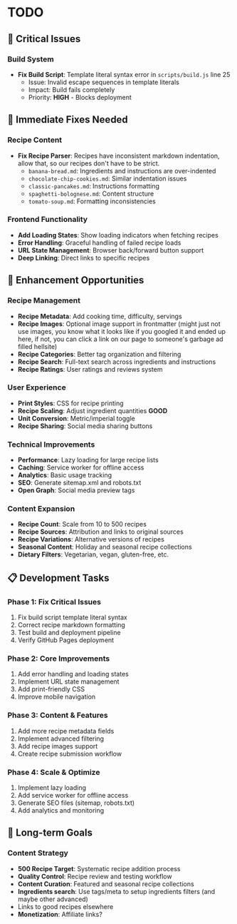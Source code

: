 # TODO

## 🚨 Critical Issues

### Build System
- **Fix Build Script**: Template literal syntax error in `scripts/build.js` line 25
  - Issue: Invalid escape sequences in template literals
  - Impact: Build fails completely
  - Priority: **HIGH** - Blocks deployment

## 🔧 Immediate Fixes Needed

### Recipe Content
- **Fix Recipe Parser**: Recipes have inconsistent markdown indentation, allow that, so our recipes don't have to be strict.
  - `banana-bread.md`: Ingredients and instructions are over-indented
  - `chocolate-chip-cookies.md`: Similar indentation issues
  - `classic-pancakes.md`: Instructions formatting
  - `spaghetti-bolognese.md`: Content structure
  - `tomato-soup.md`: Formatting inconsistencies

### Frontend Functionality
- **Add Loading States**: Show loading indicators when fetching recipes
- **Error Handling**: Graceful handling of failed recipe loads
- **URL State Management**: Browser back/forward button support
- **Deep Linking**: Direct links to specific recipes

## 🚀 Enhancement Opportunities

### Recipe Management
- **Recipe Metadata**: Add cooking time, difficulty, servings
- **Recipe Images**: Optional image support in frontmatter (might just not use images, you know what it looks like if you googled it and ended up here, if not, you can click a link on our page to someone's garbage ad filled hellsite)
- **Recipe Categories**: Better tag organization and filtering
- **Recipe Search**: Full-text search across ingredients and instructions
- **Recipe Ratings**: User ratings and reviews system

### User Experience
- **Print Styles**: CSS for recipe printing
- **Recipe Scaling**: Adjust ingredient quantities **GOOD**
- **Unit Conversion**: Metric/imperial toggle
- **Recipe Sharing**: Social media sharing buttons

### Technical Improvements
- **Performance**: Lazy loading for large recipe lists
- **Caching**: Service worker for offline access
- **Analytics**: Basic usage tracking
- **SEO**: Generate sitemap.xml and robots.txt
- **Open Graph**: Social media preview tags

### Content Expansion
- **Recipe Count**: Scale from 10 to 500 recipes
- **Recipe Sources**: Attribution and links to original sources
- **Recipe Variations**: Alternative versions of recipes
- **Seasonal Content**: Holiday and seasonal recipe collections
- **Dietary Filters**: Vegetarian, vegan, gluten-free, etc.

## 📋 Development Tasks

### Phase 1: Fix Critical Issues
1. Fix build script template literal syntax
2. Correct recipe markdown formatting
3. Test build and deployment pipeline
4. Verify GitHub Pages deployment

### Phase 2: Core Improvements
1. Add error handling and loading states
2. Implement URL state management
3. Add print-friendly CSS
4. Improve mobile navigation

### Phase 3: Content & Features
1. Add more recipe metadata fields
2. Implement advanced filtering
3. Add recipe images support
4. Create recipe submission workflow

### Phase 4: Scale & Optimize
1. Implement lazy loading
2. Add service worker for offline access
3. Generate SEO files (sitemap, robots.txt)
4. Add analytics and monitoring

## 🎯 Long-term Goals

### Content Strategy
- **500 Recipe Target**: Systematic recipe addition process
- **Quality Control**: Recipe review and testing workflow
- **Content Curation**: Featured and seasonal recipe collections
- **Ingredients search**: Use tags/meta to setup ingredients filters (and maybe other advanced)
- Links to good recipes elsewhere
- **Monetization**: Affiliate links?